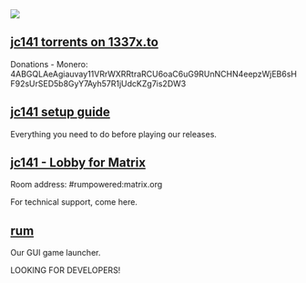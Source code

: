<img src="https://i.postimg.cc/5yfZCY7b/43534534.png">

## [jc141 torrents on 1337x.to](https://1337x.to/user/johncena141/)
Donations - Monero: 4ABGQLAeAgiauvay11VRrWXRRtraRCU6oaC6uG9RUnNCHN4eepzWjEB6sHF92sUrSED5b8GyY7Ayh57R1jUdcKZg7is2DW3

## [jc141 setup guide](https://github.com/jc141x/jc141-bash/tree/master/setup)
Everything you need to do before playing our releases.

## [jc141 - Lobby for Matrix](https://matrix.to/#/#rumpowered:matrix.org)
Room address: #rumpowered:matrix.org

For technical support, come here.

## [rum](https://github.com/jc141x/rum)
Our GUI game launcher.

LOOKING FOR DEVELOPERS!

